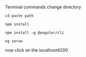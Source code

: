 Terminal commands
change directory 

```cd paste path```

```npm install```

```npm install -g @angular/cli```

```ng serve```

now click on the localhost4200
